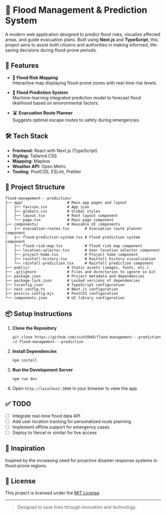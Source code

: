 # 🌊 Flood Management & Prediction System

A modern web application designed to predict flood risks, visualize affected areas, and guide evacuation plans. Built using **Next.js** and **TypeScript**, this project aims to assist both citizens and authorities in making informed, life-saving decisions during flood-prone periods.

## 🚀 Features

- 📍 **Flood Risk Mapping**  
  Interactive map displaying flood-prone zones with real-time risk levels.

- 🤖 **Flood Prediction System**  
  Machine-learning integrated prediction model to forecast flood likelihood based on environmental factors.

- 🛣️ **Evacuation Route Planner**  
  Suggests optimal escape routes to safety during emergencies.

## 🛠 Tech Stack

- **Frontend:** React with Next.js (TypeScript)
- **Styling:** Tailwind CSS
- **Mapping:** Mapbox
- **Weather API:** Open Metro
- **Tooling:** PostCSS, ESLint, Prettier

## 📂 Project Structure

```
flood-management---prediction/
├── app/                    # Main app pages and layout
│   ├── favicon.ico         # App icon
│   ├── globals.css         # Global styles
│   ├── layout.tsx          # Root layout component
│   └── page.tsx            # Main page component
├── components/             # Reusable UI components
│   ├── evacuation-routes.tsx       # Evacuation route planner component
│   ├── flood-prediction-system.tsx # Flood prediction system component
│   ├── flood-risk-map.tsx          # Flood risk map component
│   ├── location-selector.tsx       # User location selector component
│   ├── project-home.tsx            # Project home component
│   ├── rainfall-history.tsx        # Rainfall history visualization
│   └── rainfall-prediction.tsx     # Rainfall prediction component
├── public/                 # Static assets (images, fonts, etc.)
├── .gitignore              # Files and directories to ignore in Git
├── package.json            # Project metadata and dependencies
├── package-lock.json       # Locked versions of dependencies
├── tsconfig.json           # TypeScript configuration
├── next.config.ts          # Next.js configuration
├── postcss.config.mjs      # PostCSS configuration
└── components.json         # UI library configuration
```

## 📦 Setup Instructions

1. **Clone the Repository**

   ```bash
   git clone https://github.com/vish3949/flood-management---prediction.git
   cd flood-management---prediction
   ```

2. **Install Dependencies**

   ```bash
   npm install
   ```

3. **Run the Development Server**

   ```bash
   npm run dev
   ```

4. Open `http://localhost:3000` in your browser to view the app.

## ✅ TODO

- [ ] Integrate real-time flood data API
- [ ] Add user location tracking for personalized route planning
- [ ] Implement offline support for emergency cases
- [ ] Deploy to Vercel or similar for live access

## 🧠 Inspiration

Inspired by the increasing need for proactive disaster response systems in flood-prone regions.

## 📄 License

This project is licensed under the [MIT License](LICENSE).

---

> Designed to save lives through innovation and technology.
